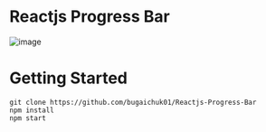 # Reactjs Progress Bar

![image](https://user-images.githubusercontent.com/90038064/191265383-5edf0885-9520-49ff-bd90-d14e4c1d612d.png)

# Getting Started

```
git clone https://github.com/bugaichuk01/Reactjs-Progress-Bar
npm install
npm start
```

